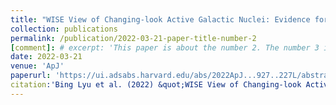 ```yaml
---
title: "WISE View of Changing-look Active Galactic Nuclei: Evidence for a Transitional Stage of AGNs"
collection: publications
permalink: /publication/2022-03-21-paper-title-number-2
[comment]: # excerpt: 'This paper is about the number 2. The number 3 is left for future work.'
date: 2022-03-21
venue: 'ApJ'
paperurl: 'https://ui.adsabs.harvard.edu/abs/2022ApJ...927..227L/abstract'
citation:'Bing Lyu et al. (2022) &quot;WISE View of Changing-look Active Galactic Nuclei: Evidence for a Transitional Stage of AGN&quot; <i>The Astrophysical Journal, Volume 927, Issue 2, id.227, 13 pp.</i>.'
---
```




